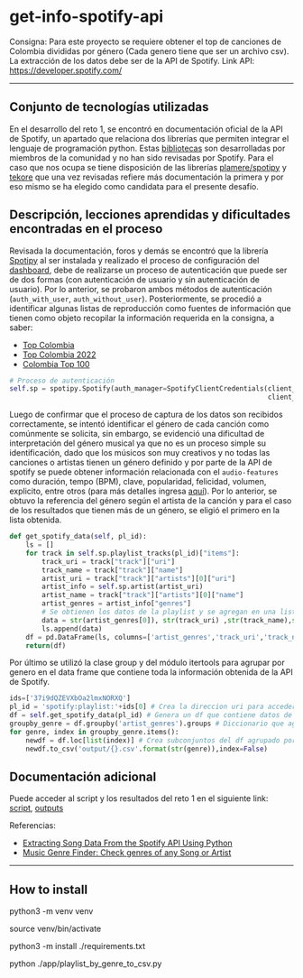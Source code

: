 # get-info-spotify-api

Consigna: Para este proyecto se requiere obtener el top de canciones de Colombia divididas por género (Cada genero tiene que ser un archivo csv). La extracción de los datos debe ser de la API de Spotify. Link API: https://developer.spotify.com/

---

## Conjunto de tecnologías utilizadas

En el desarrollo del reto 1, se encontró en documentación oficial de la API de Spotify, un apartado que relaciona dos librerías que permiten integrar el lenguaje de programación python. Estas [bibliotecas](https://developer.spotify.com/documentation/web-api/libraries/) son desarrolladas por miembros de la comunidad y no han sido revisadas por Spotify. Para el caso que nos ocupa se tiene disposición de las librerías [plamere/spotipy](https://spotipy.readthedocs.io/en/master/) y [tekore](https://pypi.org/project/tekore/) que una vez revisadas refiere más documentación la primera y por eso mismo se ha elegido como candidata para el presente desafío.

## Descripción, lecciones aprendidas y dificultades encontradas en el proceso

Revisada la documentación, foros y demás se encontró que la librería [Spotipy](https://github.com/plamere/spotipy) al ser instalada y realizado el proceso de configuración del [dashboard](https://developer.spotify.com/dashboard), debe de realizarse un proceso de autenticación que puede ser de dos formas (con autenticación de usuario y sin autenticación de usuario). Por lo anterior, se probaron ambos métodos de autenticación (`auth_with_user`, `auth_without_user`). Posteriormente, se procedió a identificar algunas listas de reproducción como fuentes de información que tienen como objeto recopilar la información requerida en la consigna, a saber: 

- [Top Colombia](https://open.spotify.com/playlist/37i9dQZEVXbOa2lmxNORXQ)
- [Top Colombia 2022](https://open.spotify.com/playlist/3lnMwmYF979bEedMa6WK38)
- [Colombia Top 100](https://open.spotify.com/playlist/6h6uzoRBXnkjeoEjwiX27R)

```python
# Proceso de autenticación
self.sp = spotipy.Spotify(auth_manager=SpotifyClientCredentials(client_id=self.client_id,
                                                                client_secret=self.client_secret))
```

Luego de confirmar que el proceso de captura de los datos son recibidos correctamente, se intentó identificar el género de cada canción como comúnmente se solicita, sin embargo, se evidenció una dificultad de interpretación del género musical ya que no es un proceso simple su identificación, dado que los músicos son muy creativos y no todas las canciones o artistas tienen un género definido y por parte de la API de spotify se puede obtener información relacionada con el `audio-features` como duración, tempo (BPM), clave, popularidad, felicidad, volumen, explicito, entre otros (para más detalles ingresa [aquí](https://developer.spotify.com/console/tracks/)). Por lo anterior, se obtuvo la referencia del género según el artista de la canción y para el caso de los resultados que tienen más de un género, se eligió el primero en la lista obtenida.

```python
def get_spotify_data(self, pl_id):
    ls = []
    for track in self.sp.playlist_tracks(pl_id)["items"]:
        track_uri = track["track"]["uri"]
        track_name = track["track"]["name"]
        artist_uri = track["track"]["artists"][0]["uri"]
        artist_info = self.sp.artist(artist_uri)
        artist_name = track["track"]["artists"][0]["name"]
        artist_genres = artist_info["genres"]
        # Se obtienen los datos de la playlist y se agregan en una lista
        data = str(artist_genres[0]), str(track_uri) ,str(track_name),str(artist_name)
        ls.append(data)
    df = pd.DataFrame(ls, columns=['artist_genres','track_uri','track_name','artist_name'])
    return(df)
```

Por último se utilizó la clase group y del módulo itertools para agrupar por genero en el data frame que contiene toda la información obtenida de la API de Spotify.

```python
ids=['37i9dQZEVXbOa2lmxNORXQ']
pl_id = 'spotify:playlist:'+ids[0] # Crea la direccion uri para acceder a la playlist
df = self.get_spotify_data(pl_id) # Genera un df que contiene datos de la playlist
groupby_genre = df.groupby('artist_genres').groups # Diccionario que agrupa los indices del df por genero
for genre, index in groupby_genre.items():
    newdf = df.loc[list(index)] # Crea subconjuntos del df agrupado por cada genero
    newdf.to_csv('output/{}.csv'.format(str(genre)),index=False)
```

## Documentación adicional

Puede acceder al script y los resultados del reto 1 en el siguiente link: [script](tracks_by_genre_to_csv.py), [outputs](output/)

Referencias:

- [Extracting Song Data From the Spotify API Using Python](https://towardsdatascience.com/extracting-song-data-from-the-spotify-api-using-python-b1e79388d50)
- [Music Genre Finder: Check genres of any Song or Artist](https://www.chosic.com/music-genre-finder/)

---

## How to install

python3 -m venv venv

source venv/bin/activate

python3 -m install ./requirements.txt

python ./app/playlist_by_genre_to_csv.py
